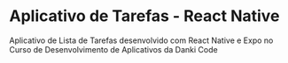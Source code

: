 # Aplicativo de Tarefas - React Native
Aplicativo de Lista de Tarefas desenvolvido com React Native e Expo no Curso de Desenvolvimento de Aplicativos da Danki Code


